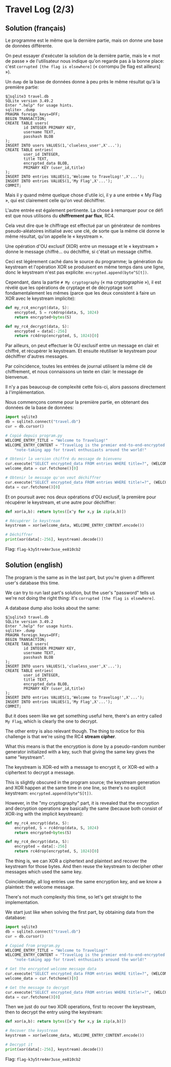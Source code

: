 # Travel Log (2/3)

## Solution (français)

Le programme est le même que la dernière partie, mais on donne une base de données différente.

On peut essayer d'exécuter la solution de la dernière partie, mais le « mot de passe » de l'utilisateur nous indique qu'on regarde pas à la bonne place: c'est `corrupted [the flag is elsewhere]` (« corrompu [le flag est ailleurs] »).

Un `dump` de la base de données donne à peu près le même résultat qu'à la première partie:

```
$sqlite3 travel.db
SQLite version 3.49.2
Enter ".help" for usage hints.
sqlite> .dump
PRAGMA foreign_keys=OFF;
BEGIN TRANSACTION;
CREATE TABLE users(
        id INTEGER PRIMARY KEY,
        username TEXT,
        passhash BLOB
);
INSERT INTO users VALUES(1,'clueless_user',X'...');
CREATE TABLE entries(
        user_id INTEGER,
        title TEXT,
        encrypted_data BLOB,
        PRIMARY KEY (user_id,title)
);
INSERT INTO entries VALUES(1,'Welcome to TravelLog!',X'...');
INSERT INTO entries VALUES(1,'My Flag',X'...');
COMMIT;
```

Mais il y quand même quelque chose d'utile ici, il y a une entrée « My Flag », qui est clairement celle qu'on veut déchiffrer.

L'autre entrée est également pertinente. La chose à remarquer pour ce défi est que nous utilisons du **chiffrement par flux**, RC4.

Cela veut dire que le chiffrage est effectué par un générateur de nombres pseudo-aléatoires initialisé avec une clé, de sorte que la même clé donne le même résultat, qu'on appelle le « keystream ».

Une opération d'OU exclusif (XOR) entre un message et le « keystream » donne le message chiffré... ou déchiffré, si c'était un message chiffré.

Ceci est légèrement caché dans le source du programme; la génération du keystream et l'opération XOR se produisent en même temps dans une ligne, donc le keystream n'est pas explicite: `encrypted.append(byte^S[t])`.

Cependant, dans la partie `# My cryptography` (« ma cryptographie »), il est révélé que les opérations de cryptage et de décryptage sont fondamentalement les mêmes (parce que les deux consistent à faire un XOR avec le keystream implicite):

```py
def my_rc4_encrypt(data, S):
	encrypted, S = rc4drop(data, S, 1024)
	return encrypted+bytes(S)

def my_rc4_decrypt(data, S):
	encrypted = data[:-256]
	return rc4drop(encrypted, S, 1024)[0]
```

Par ailleurs, on peut effectuer le OU exclusif entre un message en clair et chiffré, et récupérer le keystream. Et ensuite réutiliser le keystream pour déchiffrer d'autres messages.

Par coïncidence, toutes les entrées de journal utilisent la même clé de chiffrement, et nous connaissons un texte en clair: le message de bienvenue.

Il n'y a pas beaucoup de complexité cette fois-ci, alors passons directement à l'implémentation.

Nous commençons comme pour la première partie, en obtenant des données de la base de données:

```py
import sqlite3
db = sqlite3.connect("travel.db")
cur = db.cursor()

# Copié depuis program.py
WELCOME_ENTRY_TITLE = "Welcome to TravelLog!"
WELCOME_ENTRY_CONTENT = "TravelLog is the premier end-to-end-encrypted " \
	"note-taking app for travel enthusiasts around the world!"

# Obtenir la version chiffré du message de bienvenu
cur.execute("SELECT encrypted_data FROM entries WHERE title=?", (WELCOME_ENTRY_TITLE,))
welcome_data = cur.fetchone()[0]

# Obtenir le message qu'on veut déchiffrer
cur.execute("SELECT encrypted_data FROM entries WHERE title!=?", (WELCOME_ENTRY_TITLE,))
data = cur.fetchone()[0]
```

Et on poursuit avec nos deux opérations d'OU exclusif, la première pour récupérer le keystream, et une autre pour déchiffrer:

```py
def xor(a,b): return bytes([x^y for x,y in zip(a,b)])

# Récupérer le keystream
keystream = xor(welcome_data, WELCOME_ENTRY_CONTENT.encode())

# Déchiffrer
print(xor(data[:-256], keystream).decode())
```

Flag: `flag-k3y5tre4mr3use_ee810cb2`

## Solution (english)

The program is the same as in the last part, but you're given a different user's database this time.

We can try to run last part's solution, but the user's "password" tells us we're not doing the right thing: it's `corrupted [the flag is elsewhere]`.

A database dump also looks about the same:

```
$sqlite3 travel.db
SQLite version 3.49.2
Enter ".help" for usage hints.
sqlite> .dump
PRAGMA foreign_keys=OFF;
BEGIN TRANSACTION;
CREATE TABLE users(
        id INTEGER PRIMARY KEY,
        username TEXT,
        passhash BLOB
);
INSERT INTO users VALUES(1,'clueless_user',X'...');
CREATE TABLE entries(
        user_id INTEGER,
        title TEXT,
        encrypted_data BLOB,
        PRIMARY KEY (user_id,title)
);
INSERT INTO entries VALUES(1,'Welcome to TravelLog!',X'...');
INSERT INTO entries VALUES(1,'My Flag',X'...');
COMMIT;
```

But it does seem like we get something useful here, there's an entry called `My Flag`, which is clearly the one to decrypt.

The other entry is also relevant though. The thing to notice for this challenge is that we're using the RC4 **stream cipher**.

What this means is that the encryption is done by a pseudo-random number generator initialized with a key, such that giving the same key gives the same "keystream".

The keystream is XOR-ed with a message to encrypt it, or XOR-ed with a ciphertext to decrypt a message.

This is slightly obscured in the program source; the keystream generation and XOR happen at the same time in one line, so there's no explicit keystream: `encrypted.append(byte^S[t])`.

However, in the "my cryptography" part, it is revealed that the encryption and decryption operations are basically the same (because both consist of XOR-ing with the implicit keystream):

```py
def my_rc4_encrypt(data, S):
	encrypted, S = rc4drop(data, S, 1024)
	return encrypted+bytes(S)

def my_rc4_decrypt(data, S):
	encrypted = data[:-256]
	return rc4drop(encrypted, S, 1024)[0]
```

The thing is, we can XOR a ciphertext and plaintext and recover the keystream for those bytes. And then reuse the keystream to decipher other messages which used the same key.

Coincidentally, all log entries use the same encryption key, and we know a plaintext: the welcome message.

There's not much complexity this time, so let's get straight to the implementation.

We start just like when solving the first part, by obtaining data from the database:

```py
import sqlite3
db = sqlite3.connect("travel.db")
cur = db.cursor()

# Copied from program.py
WELCOME_ENTRY_TITLE = "Welcome to TravelLog!"
WELCOME_ENTRY_CONTENT = "TravelLog is the premier end-to-end-encrypted " \
	"note-taking app for travel enthusiasts around the world!"

# Get the encrypted welcome message data
cur.execute("SELECT encrypted_data FROM entries WHERE title=?", (WELCOME_ENTRY_TITLE,))
welcome_data = cur.fetchone()[0]

# Get the message to decrypt
cur.execute("SELECT encrypted_data FROM entries WHERE title!=?", (WELCOME_ENTRY_TITLE,))
data = cur.fetchone()[0]
```

Then we just do our two XOR operations, first to recover the keystream, then to decrypt the entry using the keystream:

```py
def xor(a,b): return bytes([x^y for x,y in zip(a,b)])

# Recover the keystream
keystream = xor(welcome_data, WELCOME_ENTRY_CONTENT.encode())

# Decrypt it
print(xor(data[:-256], keystream).decode())
```

Flag: `flag-k3y5tre4mr3use_ee810cb2`
